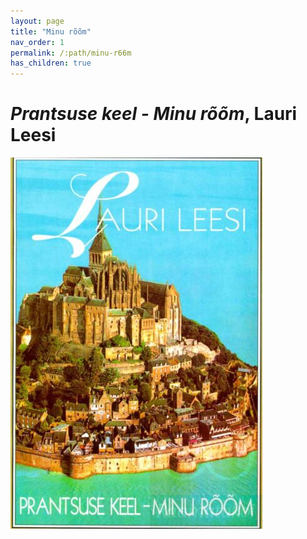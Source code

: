 ```yaml
---
layout: page
title: "Minu rõõm"
nav_order: 1
permalink: /:path/minu-r66m
has_children: true
---
```


# _Prantsuse keel - Minu rõõm_, Lauri Leesi

![](../assets/images/prantsuse-keel-minu-room.jpg)
